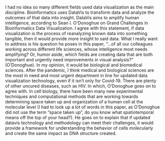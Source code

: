 I had no idea so many different fields used data visualization as the main discipline. 
Bioinformatics uses DataVis to transform data and analyze the outcomes of that data into insight. DataVis aims to amplify human intelligence, according to Sean I. O'Donoghue on Grand 
Challenges in Bioinformatics Data Visualization. I agree with this statement, if data visualization is the process of reanalyzing known data into something tangible, then it would provide more 
insight to said data. What I really want to address is his question he poses in this paper, “...of all our colleagues working across different life sciences, whose intelligence most needs amplifying? Or, humor aside, which 
fields are creating data that are both important and urgently need improvements in visual analysis?” (O’Donoghue). In my opinion, it would be biological and biomedical sciences. 
After the pandemic, I think medical and biological sciences are the most in need and most urgent department in line for updated data visualization technology, even if it isn’t only for Covid-19. 
There are plenty of other uncured diseases, such as HIV. In which, O’Donoghue goes on to agree with. In cell biology, there have been many new experimental techniques and computational methods that are working towards 
determining space taken up and organization of a human cell at the molecular level (I had to look up a lot of words in this paper, as O’Donoghue did not use the term “space taken up”, do you know what spatiotemporal 
means off the top of your head?). He goes on to explain that if updated datavis technology and methodology can meet their challenges, it would provide a framework for understanding the behavior of cells molecularly 
and create the same impact as DNA structure created. 
